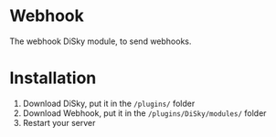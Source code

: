 # Webhook
The webhook DiSky module, to send webhooks.

# Installation

1. Download DiSky, put it in the `/plugins/` folder
2. Download Webhook, put it in the `/plugins/DiSky/modules/` folder
3. Restart your server

